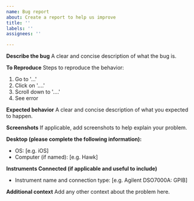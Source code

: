 ```yaml
---
name: Bug report
about: Create a report to help us improve
title: ''
labels: ''
assignees: ''

---
```


**Describe the bug**
A clear and concise description of what the bug is.

**To Reproduce**
Steps to reproduce the behavior:
1. Go to '...'
2. Click on '....'
3. Scroll down to '....'
4. See error

**Expected behavior**
A clear and concise description of what you expected to happen.

**Screenshots**
If applicable, add screenshots to help explain your problem.

**Desktop (please complete the following information):**
 - OS: [e.g. iOS]
 - Computer (if named): [e.g. Hawk]

**Instruments Connected (if applicable and useful to include)**
- Instrument name and connection type: [e.g. Agilent DSO7000A: GPIB]

**Additional context**
Add any other context about the problem here.

